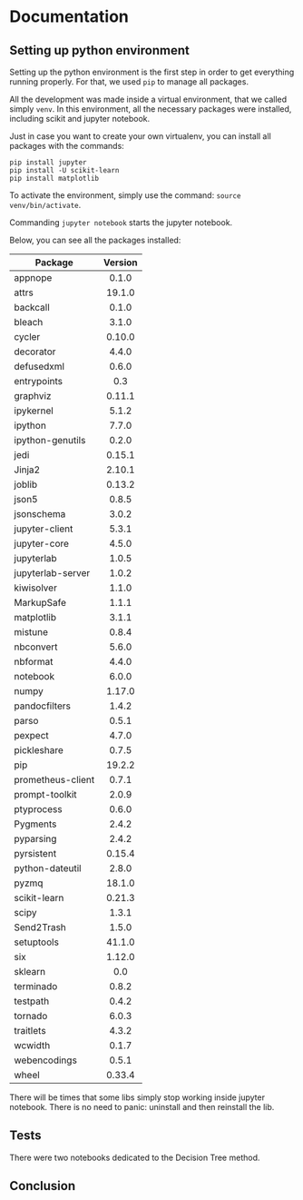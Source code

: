 # Documentation

## Setting up python environment

Setting up the python environment is the first step in order to get everything running properly. For that, we used `pip` to manage all packages.

All the development was made inside a virtual environment, that we called simply `venv`. In this environment, all the necessary packages were installed, including scikit and jupyter notebook.

Just in case you want to create your own virtualenv, you can install all packages with the commands:

```
pip install jupyter
pip install -U scikit-learn
pip install matplotlib
```


To activate the environment, simply use the command: `source venv/bin/activate`.

Commanding `jupyter notebook` starts the jupyter notebook.

Below, you can see all the packages installed: 


| Package        | Version      |
| ------------- |:-------------:|
|appnope           | 0.1.0
|attrs             | 19.1.0
|backcall          | 0.1.0
|bleach            | 3.1.0
|cycler            | 0.10.0
|decorator         | 4.4.0
|defusedxml        | 0.6.0
|entrypoints       | 0.3
|graphviz          | 0.11.1
|ipykernel         | 5.1.2
|ipython           | 7.7.0
|ipython-genutils  | 0.2.0
|jedi              | 0.15.1
|Jinja2            | 2.10.1
|joblib            | 0.13.2
|json5             | 0.8.5
|jsonschema        | 3.0.2
|jupyter-client    | 5.3.1
|jupyter-core      | 4.5.0
|jupyterlab        | 1.0.5
|jupyterlab-server | 1.0.2
|kiwisolver        | 1.1.0
|MarkupSafe        | 1.1.1
|matplotlib        | 3.1.1
|mistune           | 0.8.4
|nbconvert         | 5.6.0
|nbformat          | 4.4.0
|notebook          | 6.0.0
|numpy             | 1.17.0
|pandocfilters     | 1.4.2
|parso             | 0.5.1
|pexpect           | 4.7.0
|pickleshare       | 0.7.5
|pip               | 19.2.2
|prometheus-client | 0.7.1
|prompt-toolkit    | 2.0.9
|ptyprocess        | 0.6.0
|Pygments          | 2.4.2
|pyparsing         | 2.4.2
|pyrsistent        | 0.15.4
|python-dateutil   | 2.8.0
|pyzmq             | 18.1.0
|scikit-learn      | 0.21.3
|scipy             | 1.3.1
|Send2Trash        | 1.5.0
|setuptools        | 41.1.0
|six               | 1.12.0
|sklearn           | 0.0
|terminado         | 0.8.2
|testpath          | 0.4.2
|tornado           | 6.0.3
|traitlets         | 4.3.2
|wcwidth           | 0.1.7
|webencodings      | 0.5.1
|wheel             | 0.33.4

There will be times that some libs simply stop working inside jupyter notebook. There is no need to panic: uninstall and then reinstall the lib.

## Tests

There were two notebooks dedicated to the Decision Tree method.

## Conclusion